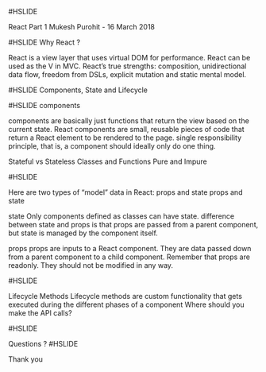 #HSLIDE

React Part 1
Mukesh Purohit - 16 March 2018

#HSLIDE
Why React ?

React is a view layer that uses virtual DOM for performance.
React can be used as the V in MVC.
React’s true strengths: composition, unidirectional data flow, freedom from DSLs, explicit mutation and static mental model.

#HSLIDE
Components, State and Lifecycle

#HSLIDE
components

components are basically just functions that return the view based on the current state.
React components are small, reusable pieces of code that return a React element to be rendered to the page.
single responsibility principle, that is, a component should ideally only do one thing.

Stateful vs Stateless
Classes and Functions
Pure and Impure

#HSLIDE

Here are two types of “model” data in React: props and state
props and state

state
Only components defined as classes can have state.
difference between state and props is that props are passed from a parent component, but state is managed by the component itself.

props
props are inputs to a React component. They are data passed down from a parent component to a child component. 
Remember that props are readonly. They should not be modified in any way.

#HSLIDE

Lifecycle Methods
Lifecycle methods are custom functionality that gets executed during the different phases of a component
Where should you make the API calls?

#HSLIDE

Questions ?
#HSLIDE

Thank you
